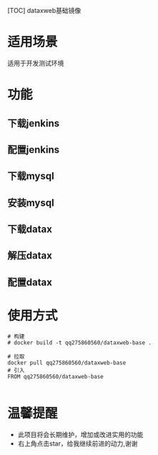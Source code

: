 [TOC]
dataxweb基础镜像

# 适用场景
适用于开发测试环境

# 功能
## 下载jenkins
## 配置jenkins

## 下载mysql
## 安装mysql

## 下载datax
## 解压datax
## 配置datax




# 使用方式
```
# 构建
# docker build -t qq275860560/dataxweb-base .

# 拉取
docker pull qq275860560/dataxweb-base
# 引入
FROM qq275860560/dataxweb-base
 

```
 

# 温馨提醒

* 此项目将会长期维护，增加或改进实用的功能
* 右上角点击star，给我继续前进的动力,谢谢